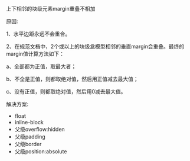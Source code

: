 上下相邻的块级元素margin重叠不相加

原因:

1、水平边距永远不会重合。

2、在规范文档中，2个或以上的块级盒模型相邻的垂直margin会重叠。最终的margin值计算方法如下：

a、全部都为正值，取最大者；

b、不全是正值，则都取绝对值，然后用正值减去最大值；

c、没有正值，则都取绝对值，然后用0减去最大值。


解决方案:

- float
- inline-block
- 父级overflow:hidden
- 父级padding 
- 父级border
- 父级position:absolute
